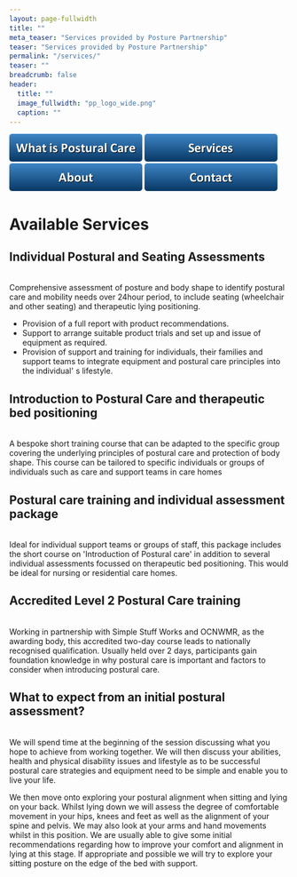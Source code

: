 ```yaml
---
layout: page-fullwidth
title: ""
meta_teaser: "Services provided by Posture Partnership"
teaser: "Services provided by Posture Partnership"
permalink: "/services/"
teaser: ""
breadcrumb: false
header:
  title: ""
  image_fullwidth: "pp_logo_wide.png"
  caption: ""
---
```


[<img src="../images/buttons/button_what-is-postural-care.png">](/../postural_care/)
[<img src="../images/buttons/button_services.png">](/../services/)
[<img src="../images/buttons/button_about.png">](/../about/)
[<img src="../images/buttons/button_contact.png">](/../contact/)

# Available Services

## Individual Postural and Seating Assessments
<BR>
Comprehensive assessment of posture and body shape to identify postural care and mobility needs over 24hour period, to include seating (wheelchair and other seating) and therapeutic lying positioning.

- Provision of a full report with product recommendations.
- Support to arrange suitable product trials and set up and issue of equipment as required.
- Provision of support and training for individuals, their families and support teams to integrate equipment and postural care principles into the individual' s lifestyle.

## Introduction to Postural Care and therapeutic bed positioning
<BR>
A bespoke short training course that can be adapted to the specific group covering the underlying principles of postural care and protection of body shape. This course can be tailored to specific individuals or groups of individuals such as care and support teams in care homes

## Postural care training and individual assessment package
<BR>
Ideal for individual support teams or groups of staff, this package includes the short course on 'Introduction of Postural care' in addition to several individual assessments focussed on therapeutic bed positioning. This would be ideal for nursing or residential care homes.

## Accredited Level 2 Postural Care training
<BR>
Working in partnership with Simple Stuff Works and OCNWMR, as the awarding body, this accredited two-day course leads to nationally recognised qualification. Usually held over 2 days, participants gain foundation knowledge in why postural care is important and factors to consider when introducing postural care. 

## What to expect from an initial postural assessment?
<BR>
We will spend time at the beginning of the session discussing what you hope to achieve from working together. We will then discuss your abilities, health and physical disability issues and lifestyle as to be successful postural care strategies and equipment need to be simple and enable you to live your life.

We then move onto exploring your postural alignment when sitting and lying on your back. Whilst lying down we will assess the degree of comfortable movement in your hips, knees and feet as well as the alignment of your spine and pelvis. We may also look at your arms and hand movements whilst in this position. We are usually able to give some initial recommendations regarding how to improve your comfort and alignment in lying at this stage. If appropriate and possible we will try to explore your sitting posture on the edge of the bed with support.